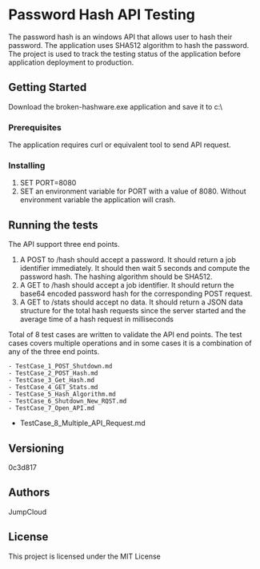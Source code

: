 # Password Hash API Testing

The password hash is an windows API that allows user to hash their password.  The application uses SHA512 algorithm to hash the password. The project is used to track the testing status of the application before application deployment to production. 

## Getting Started

Download the broken-hashware.exe application and save it to c:\

### Prerequisites

The application requires curl or equivalent tool to send API request. 

### Installing

1. SET PORT=8080
2. SET an environment variable for PORT with a value of 8080. Without environment variable the application will crash. 

## Running the tests

The API support three end points. 

1. A ​POST​ to ​/hash​ should accept a password.  It should return a job identifier immediately.  It should then wait 5 seconds and compute the password hash. The hashing algorithm should be SHA512.
2. A ​GET​ to ​/hash​ should accept a job identifier.  It should return the base64 encoded password hash for the corresponding POST request.
3. A ​GET​ to ​/stats​ should accept no data.  It should return a JSON data structure for the total hash requests since the server started and the average time of a hash request in milliseconds

Total of 8 test cases are written to validate the API end points.  The test cases covers multiple operations and in some cases it is a combination of any of the three end points.   

 	- TestCase_1_POST_Shutdown.md 
	- TestCase_2_POST_Hash.md 	
	- TestCase_3_Get_Hash.md 	
	- TestCase_4_GET_Stats.md 
	- TestCase_5_Hash_Algorithm.md 	
	- TestCase_6_Shutdown_New_RQST.md 	
	- TestCase_7_Open_API.md
  - TestCase_8_Multiple_API_Request.md

## Versioning

0c3d817


## Authors

JumpCloud

## License

This project is licensed under the MIT License
